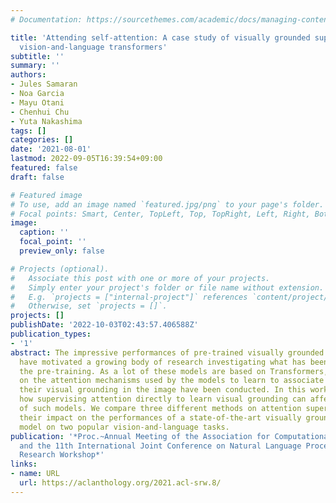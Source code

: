```yaml
---
# Documentation: https://sourcethemes.com/academic/docs/managing-content/

title: 'Attending self-attention: A case study of visually grounded supervision in
  vision-and-language transformers'
subtitle: ''
summary: ''
authors:
- Jules Samaran
- Noa Garcia
- Mayu Otani
- Chenhui Chu
- Yuta Nakashima
tags: []
categories: []
date: '2021-08-01'
lastmod: 2022-09-05T16:39:54+09:00
featured: false
draft: false

# Featured image
# To use, add an image named `featured.jpg/png` to your page's folder.
# Focal points: Smart, Center, TopLeft, Top, TopRight, Left, Right, BottomLeft, Bottom, BottomRight.
image:
  caption: ''
  focal_point: ''
  preview_only: false

# Projects (optional).
#   Associate this post with one or more of your projects.
#   Simply enter your project's folder or file name without extension.
#   E.g. `projects = ["internal-project"]` references `content/project/deep-learning/index.md`.
#   Otherwise, set `projects = []`.
projects: []
publishDate: '2022-10-03T02:43:57.406588Z'
publication_types:
- '1'
abstract: The impressive performances of pre-trained visually grounded language models
  have motivated a growing body of research investigating what has been learned during
  the pre-training. As a lot of these models are based on Transformers, several studies
  on the attention mechanisms used by the models to learn to associate phrases with
  their visual grounding in the image have been conducted. In this work, we investigate
  how supervising attention directly to learn visual grounding can affect the behavior
  of such models. We compare three different methods on attention supervision and
  their impact on the performances of a state-of-the-art visually grounded language
  model on two popular vision-and-language tasks.
publication: '*Proc.~Annual Meeting of the Association for Computational Linguistics
  and the 11th International Joint Conference on Natural Language Processing: Student
  Research Workshop*'
links:
- name: URL
  url: https://aclanthology.org/2021.acl-srw.8/
---
```

